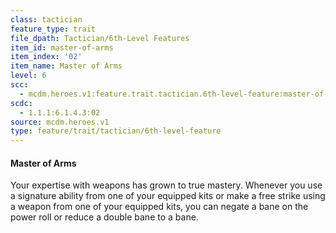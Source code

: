 ```yaml
---
class: tactician
feature_type: trait
file_dpath: Tactician/6th-Level Features
item_id: master-of-arms
item_index: '02'
item_name: Master of Arms
level: 6
scc:
  - mcdm.heroes.v1:feature.trait.tactician.6th-level-feature:master-of-arms
scdc:
  - 1.1.1:6.1.4.3:02
source: mcdm.heroes.v1
type: feature/trait/tactician/6th-level-feature
---
```


#### Master of Arms

Your expertise with weapons has grown to true mastery. Whenever you use a signature ability from one of your equipped kits or make a free strike using a weapon from one of your equipped kits, you can negate a bane on the power roll or reduce a double bane to a bane.
